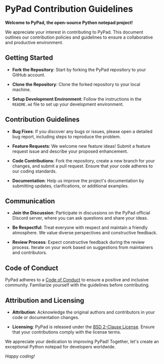 # PyPad Contribution Guidelines

**Welcome to PyPad, the open-source Python notepad project!**

We appreciate your interest in contributing to PyPad. This document outlines our contribution policies and guidelines to ensure a collaborative and productive environment.

## Getting Started

- **Fork the Repository**: Start by forking the PyPad repository to your GitHub account.

- **Clone the Repository**: Clone the forked repository to your local machine.

- **Setup Development Environment**: Follow the instructions in the `README.md` file to set up your development environment.

## Contribution Guidelines

- **Bug Fixes**: If you discover any bugs or issues, please open a detailed bug report, including steps to reproduce the problem.

- **Feature Requests**: We welcome new feature ideas! Submit a feature request issue and describe your proposed enhancement.

- **Code Contributions**: Fork the repository, create a new branch for your changes, and submit a pull request. Ensure that your code adheres to our coding standards.

- **Documentation**: Help us improve the project's documentation by submitting updates, clarifications, or additional examples.

## Communication

- **Join the Discussion**: Participate in discussions on the PyPad official Discord server, where you can ask questions and share your ideas.

- **Be Respectful**: Treat everyone with respect and maintain a friendly atmosphere. We value diverse perspectives and constructive feedback.

- **Review Process**: Expect constructive feedback during the review process. Iterate on your work based on suggestions from maintainers and contributors.

## Code of Conduct

PyPad adheres to a [Code of Conduct](https://github.com/Zhieeadie/PyPad/blob/main/CODE_OF_CONDUCT.md) to ensure a positive and inclusive community. Familiarize yourself with the guidelines before contributing.

## Attribution and Licensing

- **Attribution**: Acknowledge the original authors and contributors in your code or documentation changes.

- **Licensing**: PyPad is released under the [BSD 2-Clause License](https://github.com/Zhieeadie/PyPad/blob/main/LICENSE). Ensure that your contributions comply with the license terms.

We appreciate your dedication to improving PyPad! Together, let's create an exceptional Python notepad for developers worldwide.

*Happy coding!*
